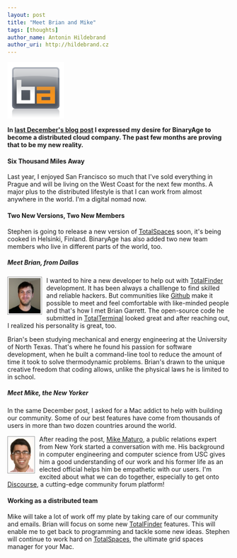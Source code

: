 ```yaml
---
layout: post
title: "Meet Brian and Mike"
tags: [thoughts]
author_name: Antonin Hildebrand
author_uri: http://hildebrand.cz
---
```


<img src="/shared/img/icons/binaryage-badge-128.png" class="intro-icon"/>

**In <a href="http://blog.binaryage.com/the-fourth-year-of-binaryage/">last December's blog post</a> I expressed my desire for BinaryAge to become a distributed cloud company. The past few months are proving that to be my new reality.**

#### Six Thousand Miles Away

Last year, I enjoyed San Francisco so much that I've sold everything in Prague and will be living on the West Coast for the next few months. A major plus to the distributed lifestyle is that I can work from almost anywhere in the world. I'm a digital nomad now.

#### Two New Versions, Two New Members

Stephen is going to release a new version of <a href="http://totalspaces.binaryage.com">TotalSpaces</a> soon, it's being cooked in Helsinki, Finland. BinaryAge has also added two new team members who live in different parts of the world, too.

##### Meet **Brian**, from Dallas

<img src="/images/brian.jpg" style="width:72px;float:left; margin-top: 0px; margin-right: 10px; padding:2px; border:1px #999 solid;"/> I wanted to hire a new developer to help out with <a href="http://totalfinder.binaryage.com">TotalFinder</a> development. It has been always a challlenge to find skilled and reliable hackers. But communities like [Github](http://github.com) make it possible to meet and feel comfortable with like-minded people and that's how I met Brian Garrett. The open-source code he submitted in [TotalTerminal](http://totalterminal.binaryage.com) looked great and after reaching out, I realized his personality is great, too.

Brian's been studying mechanical and energy engineering at the University of North Texas. That's where he found his passion for software development, when he built a command-line tool to reduce the amount of time it took to solve thermodynamic problems. Brian's drawn to the unique creative freedom that coding allows, unlike the physical laws he is limited to in school.

##### Meet **Mike**, the New Yorker

In the same December post, I asked for a Mac addict to help with building our community. Some of our best features have come from thousands of users in more than two dozen countries around the world.

<img src="/images/mike.jpg" style="width:56px;float:left; margin-top: 2px; margin-right: 10px; padding:2px; border:1px #999 solid;"/> After reading the post, <a href="http://www.michaelmaturo.com/">Mike Maturo</a>, a public relations expert from New York started a conversation with me. His background in computer engineering and computer science from USC gives him a good understanding of our work and his former life as an elected official helps him be empathetic with our users. I'm excited about what we can do together, especially to get onto <a href="http://www.discourse.org">Discourse</a>, a cutting-edge community forum platform!

#### Working as a distributed team

Mike will take a lot of work off my plate by taking care of our community and emails. Brian will focus on some new <a href="http://totalfinder.binaryage.com">TotalFinder</a> features. This will enable me to get back to programming and tackle some new ideas. Stephen will continue to work hard on <a href="http://totalspaces.binaryage.com">TotalSpaces</a>, the ultimate grid spaces manager for your Mac.